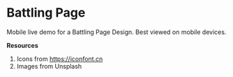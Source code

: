 Battling Page
=============
Mobile live demo for a Battling Page Design. Best viewed on mobile devices.


**Resources**
1. Icons from https://iconfont.cn
1. Images from Unsplash
